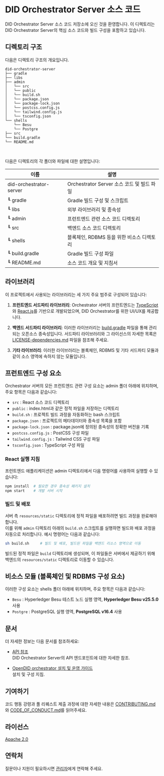 DID Orchestrator Server 소스 코드
==

DID Orchestrator Server 소스 코드 저장소에 오신 것을 환영합니다. 이 디렉토리는 DID Orchestrator Server의 핵심 소스 코드와 빌드 구성을 포함하고 있습니다.

## 디렉토리 구조

다음은 디렉토리 구조의 개요입니다.

```
did-orchestrator-server
├── gradle
├── libs
├── admin
│   └── src
│   └── public
│   └── build.sh
│   └── package.json
│   └── package-lock.json
│   └── postcss.config.js
│   └── tailwind.config.js
│   └── tsconfig.json
└── shells
    └── Besu
    └── Postgre
├── src
└── build.gradle
└── README.md
```

<br/>

다음은 디렉토리의 각 폴더와 파일에 대한 설명입니다:

| 이름           | 설명                                   |
| -------------- | ------------------------------------- |
| did-orchestrator-server | Orchestrator Server 소스 코드 및 빌드 파일 |
| ┖ gradle       | Gradle 빌드 구성 및 스크립트            |
| ┖ libs         | 외부 라이브러리 및 종속성               |
| ┖ admin        | 프런트엔드 관련 소스 코드 디렉토리        |
| ┖ src          | 백엔드 소스 코드 디렉토리                |
| ┖ shells       | 블록체인, RDBMS 등을 위한 비소스 디렉토리 |
| ┖ build.gradle | Gradle 빌드 구성 파일                  |
| ┖ README.md    | 소스 코드 개요 및 지침서                |

## 라이브러리
이 프로젝트에서 사용되는 라이브러리는 세 가지 주요 범주로 구성되어 있습니다:

1. **프런트엔드 서드파티 라이브러리**: Orchestrator 서버의 프런트엔드는 [TypeScript](https://www.typescriptlang.org/)와 [React.js](https://react.dev/)를 기반으로 개발되었으며, DID Orchestrator를 위한 UI/UX를 제공합니다.

2. **백엔드 서드파티 라이브러리**: 이러한 라이브러리는 [build.gradle](build.gradle) 파일을 통해 관리되는 오픈소스 종속성입니다. 서드파티 라이브러리와 그 라이선스의 자세한 목록은 [LICENSE-dependencies.md](../../dependencies-license.md) 파일을 참조해 주세요.

3. **기타 라이브러리**: 이러한 라이브러리는 블록체인, RDBMS 및 기타 서드파티 모듈과 같이 소스 영역에 속하지 않는 모듈입니다.

## 프런트엔드 구성 요소
Orchestrator 서버의 모든 프런트엔드 관련 구성 요소는 admin 폴더 아래에 위치하며, 주요 항목은 다음과 같습니다:

- `src` : React 소스 코드 디렉토리
- `public` : index.html과 같은 정적 파일을 저장하는 디렉토리
- `build.sh` : 프로젝트 빌드 과정을 자동화하는 bash 스크립트
- `package.json` : 프로젝트의 메타데이터와 종속성 목록을 포함
- `package-lock.json` : package.json에 정의된 종속성의 정확한 버전을 기록
- `postcss.config.js` : PostCSS 구성 파일
- `tailwind.config.js` : Tailwind CSS 구성 파일
- `tsconfig.json` : TypeScript 구성 파일

### React 실행 지침
프런트엔드 애플리케이션은 admin 디렉토리에서 다음 명령어를 사용하여 실행할 수 있습니다:

```sh
npm install  # 필요한 경우 종속성 패키지 설치
npm start    # 개발 서버 시작
```

### 빌드 및 배포
서버 측 `resources/static` 디렉토리에 정적 파일을 배포하려면 빌드 과정을 완료해야 합니다. <br>
이를 위해 `admin` 디렉토리 아래의 `build.sh` 스크립트를 실행하면 빌드와 배포 과정을 자동으로 처리합니다. 예시 명령어는 다음과 같습니다:

```sh
sh build.sh     # 빌드 및 배포, 빌드된 파일을 백엔드 리소스 영역으로 이동
```

빌드된 정적 파일은 `build` 디렉토리에 생성되며, 이 파일들은 서버에서 제공하기 위해 백엔드의 `resources/static` 디렉토리로 이동할 수 있습니다.

## 비소스 모듈 (블록체인 및 RDBMS 구성 요소)
이러한 구성 요소는 shells 폴더 아래에 위치하며, 주요 항목은 다음과 같습니다:

- `Besu` : Hyperledger Besu 테스트 노드 실행 영역, **Hyperledger Besu v25.5.0** 사용
- `Postgre` : PostgreSQL 실행 영역, **PostgreSQL v16.4** 사용

## 문서

더 자세한 정보는 다음 문서를 참조하세요:

- [API 참조](../../docs/api/Orchestrator_API_ko.md)  
  DID Orchestrator Server의 API 엔드포인트에 대한 자세한 참조.

- [OpenDID orchestrator 설치 및 운영 가이드](../../docs/installation/OpenDID_orchestrator_InstallationAndOperation_Guide_ko.md)  
  설치 및 구성 지침.

## 기여하기

코드 행동 강령과 풀 리퀘스트 제출 과정에 대한 자세한 내용은 [CONTRIBUTING.md](../../CONTRIBUTING.md)와 [CODE_OF_CONDUCT.md](../../CODE_OF_CONDUCT.md)를 읽어주세요.

## 라이선스
[Apache 2.0](../../LICENSE)

## 연락처
질문이나 지원이 필요하시면 [관리자](../../MAINTAINERS.md)에게 연락해 주세요.